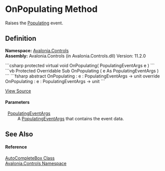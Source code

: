 # OnPopulating Method


Raises the <a href="E_Avalonia_Controls_AutoCompleteBox_Populating">Populating</a> event.



## Definition
**Namespace:** <a href="N_Avalonia_Controls">Avalonia.Controls</a>  
**Assembly:** Avalonia.Controls (in Avalonia.Controls.dll) Version: 11.2.0

<Tabs groupId="api-code-preview">
<TabItem value="csharp" label="C#">
```csharp
protected virtual void OnPopulating(
	PopulatingEventArgs e
)
```
</TabItem>
<TabItem value="vb" label="VB">
```vb
Protected Overridable Sub OnPopulating ( 
	e As PopulatingEventArgs
)
```
</TabItem>
<TabItem value="fsharp" label="F#">
```fsharp
abstract OnPopulating : 
        e : PopulatingEventArgs -> unit 
override OnPopulating : 
        e : PopulatingEventArgs -> unit 
```
</TabItem>
</Tabs>



<a href="https://github.com/AvaloniaUI/Avalonia/tree/master/src/Avalonia.Controls/AutoCompleteBox/AutoCompleteBox.cs#L925" title="View the source code">View Source</a>



#### Parameters
<dl><dt>  <a href="T_Avalonia_Controls_PopulatingEventArgs">PopulatingEventArgs</a></dt><dd>A <a href="T_Avalonia_Controls_PopulatingEventArgs">PopulatingEventArgs</a> that contains the event data.</dd></dl>

## See Also


#### Reference
<a href="T_Avalonia_Controls_AutoCompleteBox">AutoCompleteBox Class</a>  
<a href="N_Avalonia_Controls">Avalonia.Controls Namespace</a>  
